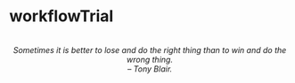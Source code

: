 # workflowTrial
<!-- QUOTE:START -->
<p align="center"><br><i>Sometimes it is better to lose and do the right thing than to win and do the wrong thing.</i><br><i>– Tony Blair.</i><br></p>
<!-- QUOTE:END -->

